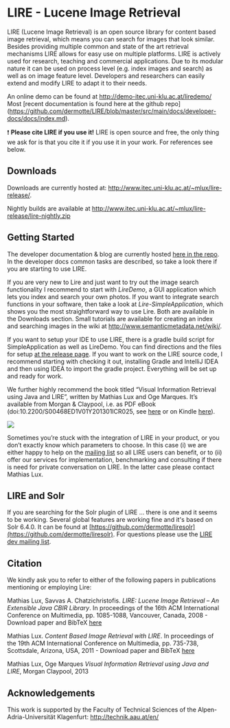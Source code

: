 # LIRE - Lucene Image Retrieval
LIRE (Lucene Image Retrieval) is an open source library for content based image retrieval, which means you can search for images that look similar. Besides providing multiple common and state of the art retrieval mechanisms LIRE allows for easy use on multiple platforms. LIRE is actively used for research, teaching and commercial applications. Due to its modular nature it can be used on process level (e.g. index images and search) as well as on image feature level. Developers and researchers can easily extend and modify LIRE to adapt it to their needs.

An online demo can be found at http://demo-itec.uni-klu.ac.at/liredemo/
Most [recent documentation is found here at the github repo] (https://github.com/dermotte/LIRE/blob/master/src/main/docs/developer-docs/docs/index.md).

❗ **Please cite LIRE if you use it!** LIRE is open source and free, the only thing we ask for is that you cite it if you use it in your work. For references see below.

## Downloads ##
Downloads are currently hosted at: http://www.itec.uni-klu.ac.at/~mlux/lire-release/.

Nightly builds are available at http://www.itec.uni-klu.ac.at/~mlux/lire-release/lire-nightly.zip

## Getting Started ##
The developer documentation & blog are currently hosted [here in the repo](https://github.com/dermotte/LIRE/blob/master/src/main/docs/developer-docs/docs/index.md). In the developer docs common tasks are described, so take a look there if you are starting to use LIRE.

If you are very new to Lire and just want to try out the image search functionality I recommend to start with _LireDemo_, a GUI application which lets you index and search your own photos. If you want to integrate search functions in your software, then take a look at _Lire-SimpleApplication_, which shows you the most straightforward way to use Lire. Both are available in the Downloads section. Small tutorials are available for creating an index and searching images in the wiki at http://www.semanticmetadata.net/wiki/.

If you want to setup your IDE to use LIRE, there is a gradle build script for SimpleApplication as well as LireDemo. You can find directions and the files for setup [at the release page](https://github.com/dermotte/LIRE/releases/tag/gradle). If you want to work on the LIRE source code, I recommend starting with checking it out, installing Gradle and IntelliJ IDEA and then using IDEA to import the gradle project. Everything will be set up and ready for work.

We further highly recommend the book titled “Visual Information Retrieval using Java and LIRE”, written by Mathias Lux and Oge Marques. It’s available from Morgan & Claypool, i.e. as PDF eBook (doi:10.2200/S00468ED1V01Y201301ICR025, see [here](http://www.morganclaypool.com/doi/abs/10.2200/S00468ED1V01Y201301ICR025) or on Kindle [here](http://www.amazon.de/gp/product/B00CDGMPR0/ref=as_li_tl?ie=UTF8&camp=1638&creative=6742&creativeASIN=B00CDGMPR0&linkCode=as2&tag=liluimre-21)).

[![](http://ecx.images-amazon.com/images/I/41Rot9eQLKL._SS400_.jpg)](http://www.amazon.de/gp/product/B00CDGMPR0/ref=as_li_tl?ie=UTF8&camp=1638&creative=6742&creativeASIN=B00CDGMPR0&linkCode=as2&tag=liluimre-21)

Sometimes you’re stuck with the integration of LIRE in your product, or you don’t exactly know which parameters to choose. In this case (i) we are either happy to help on the [mailing list](https://groups.google.com/forum/#!forum/lire-dev) so all LIRE users can benefit, or to (ii) offer our services for implementation, benchmarking and consulting if there is need for private conversation on LIRE. In the latter case please contact Mathias Lux.

## LIRE and Solr ##
If you are searching for the Solr plugin of LIRE ... there is one and it seems to be working. Several global features are working fine and it's based on Solr 6.4.0. It can be found at [https://github.com/dermotte/liresolr](https://github.com/dermotte/liresolr). For questions please use the [LIRE dev mailing list](https://groups.google.com/forum/#!forum/lire-dev).

## Citation ##

We kindly ask you to refer to either of the following papers in publications mentioning or employing Lire:

Mathias Lux, Savvas A. Chatzichristofis. _LIRE: Lucene Image Retrieval – An Extensible Java CBIR Library_. In proceedings of the 16th ACM International Conference on Multimedia, pp. 1085-1088, Vancouver, Canada, 2008 - Download paper and BibTeX [here](http://dl.acm.org/citation.cfm?id=1459577)

Mathias Lux. _Content Based Image Retrieval with LIRE_. In proceedings of the 19th ACM International Conference on Multimedia, pp. 735-738, Scottsdale, Arizona, USA, 2011 - Download paper and BibTeX [here](http://dl.acm.org/citation.cfm?id=2072432)

Mathias Lux,  Oge Marques _Visual Information Retrieval using Java and LIRE_, Morgan Claypool, 2013

## Acknowledgements ##

This work is supported by the Faculty of Technical Sciences of the Alpen-Adria-Universität Klagenfurt: http://technik.aau.at/en/
